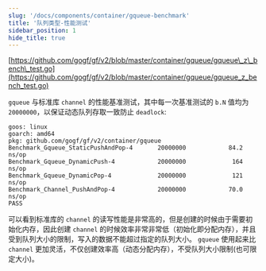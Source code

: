 ```yaml
---
slug: '/docs/components/container/gqueue-benchmark'
title: '队列类型-性能测试'
sidebar_position: 1
hide_title: true
---
```


[https://github.com/gogf/gf/v2/blob/master/container/gqueue/gqueue\_z\_bench\_test.go](https://github.com/gogf/gf/v2/blob/master/container/gqueue/gqueue_z_bench_test.go)

`gqueue` 与标准库 `channel` 的性能基准测试，其中每一次基准测试的 `b.N` 值均为 `20000000`，以保证动态队列存取一致防止 `deadlock`:

```
goos: linux
goarch: amd64
pkg: github.com/gogf/gf/v2/container/gqueue
Benchmark_Gqueue_StaticPushAndPop-4       20000000            84.2 ns/op
Benchmark_Gqueue_DynamicPush-4            20000000             164 ns/op
Benchmark_Gqueue_DynamicPop-4             20000000             121 ns/op
Benchmark_Channel_PushAndPop-4            20000000            70.0 ns/op
PASS
```

可以看到标准库的 `channel` 的读写性能是非常高的，但是创建的时候由于需要初始化内存，因此创建 `channel` 的时候效率非常非常低（初始化即分配内存），并且受到队列大小的限制，写入的数据不能超过指定的队列大小。 `gqueue` 使用起来比 `channel` 更加灵活，不仅创建效率高（动态分配内存），不受队列大小限制(也可限定大小)。